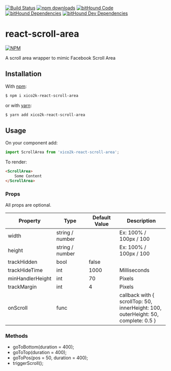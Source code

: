 [![Build Status](https://travis-ci.org/xiCO2k/react-scroll-area.svg?branch=master)](https://travis-ci.org/xiCO2k/react-scroll-area)
[![npm downloads](https://img.shields.io/npm/dt/xico2k-react-scroll-area.svg)](https://npmcharts.com/compare/xico2k-react-scroll-area?minimal=true)
[![bitHound Code](https://www.bithound.io/github/xiCO2k/react-scroll-area/badges/code.svg)](https://www.bithound.io/github/xiCO2k/react-scroll-area)
[![bitHound Dependencies](https://www.bithound.io/github/xiCO2k/react-scroll-area/badges/dependencies.svg)](https://www.bithound.io/github/xiCO2k/react-scroll-area/master/dependencies/npm)
[![bitHound Dev Dependencies](https://www.bithound.io/github/xiCO2k/react-scroll-area/badges/devDependencies.svg)](https://www.bithound.io/github/xiCO2k/react-scroll-area/master/dependencies/npm)

# react-scroll-area

[![NPM](https://nodei.co/npm/xico2k-react-scroll-area.png?downloads=true&downloadRank=true)](https://npmjs.org/package/xico2k-react-scroll-area)

A scroll area wrapper to mimic Facebook Scroll Area


## Installation
With [npm](https://www.npmjs.com):
```sh
$ npm i xico2k-react-scroll-area
```
or with [yarn](https://yarnpkg.com):
```sh
$ yarn add xico2k-react-scroll-area
```

## Usage

On your component add:

```javascript
import ScrollArea from 'xico2k-react-scroll-area';
```
To render:

```html
<ScrollArea>
    Some Content
</ScrollArea>
```

### Props

All props are optional.

| Property       | Type            | Default Value | Description            |
|----------------|-----------------|---------------|------------------------|
width            | string / number |               | Ex: 100% / 100px / 100 |
height           | string / number |               | Ex: 100% / 100px / 100 |
trackHidden      | bool            | false         |                        |
trackHideTime    | int             | 1000          | Milliseconds           |
minHandlerHeight | int             | 70            | Pixels                 |
trackMargin      | int             | 4             | Pixels                 |
onScroll         | func            |               | callback with { <br>scrollTop: 50, <br>    innerHeight: 100, <br>  outerHeight: 50, <br>   complete: 0.5 } |

### Methods

* goToBottom(duration = 400);
* goToTop(duration = 400);
* goToPos(pos = 50, duration = 400);
* triggerScroll();
